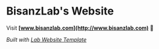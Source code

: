 
# BisanzLab's Website

Visit **[www.bisanzlab.com](http://www.bisanzlab.com)** 🚀

_Built with [Lab Website Template](https://greene-lab.gitbook.io/lab-website-template-docs)_

